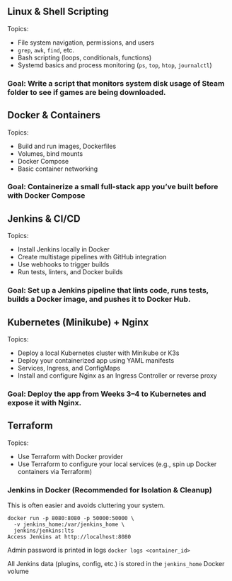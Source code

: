 ## Linux & Shell Scripting
Topics:
- File system navigation, permissions, and users
- `grep`, `awk`, `find`, etc.
- Bash scripting (loops, conditionals, functions)
- Systemd basics and process monitoring (`ps`, `top`, `htop`, `journalctl`)

### Goal: Write a script that monitors system disk usage of Steam folder to see if games are being downloaded.

## Docker & Containers
Topics:
- Build and run images, Dockerfiles
- Volumes, bind mounts
- Docker Compose
- Basic container networking

### Goal: Containerize a small full-stack app you’ve built before with Docker Compose

## Jenkins & CI/CD
Topics:
- Install Jenkins locally in Docker
- Create multistage pipelines with GitHub integration
- Use webhooks to trigger builds
- Run tests, linters, and Docker builds

### Goal: Set up a Jenkins pipeline that lints code, runs tests, builds a Docker image, and pushes it to Docker Hub.

## Kubernetes (Minikube) + Nginx
Topics:
- Deploy a local Kubernetes cluster with Minikube or K3s
- Deploy your containerized app using YAML manifests
- Services, Ingress, and ConfigMaps
- Install and configure Nginx as an Ingress Controller or reverse proxy

### Goal: Deploy the app from Weeks 3–4 to Kubernetes and expose it with Nginx.

## Terraform
Topics:
- Use Terraform with Docker provider
- Use Terraform to configure your local services (e.g., spin up Docker containers via Terraform)

### Jenkins in Docker (Recommended for Isolation & Cleanup)
This is often easier and avoids cluttering your system.

```
docker run -p 8080:8080 -p 50000:50000 \
  -v jenkins_home:/var/jenkins_home \
  jenkins/jenkins:lts
Access Jenkins at http://localhost:8080
```

Admin password is printed in logs `docker logs <container_id>`

All Jenkins data (plugins, config, etc.) is stored in the `jenkins_home` Docker volume

